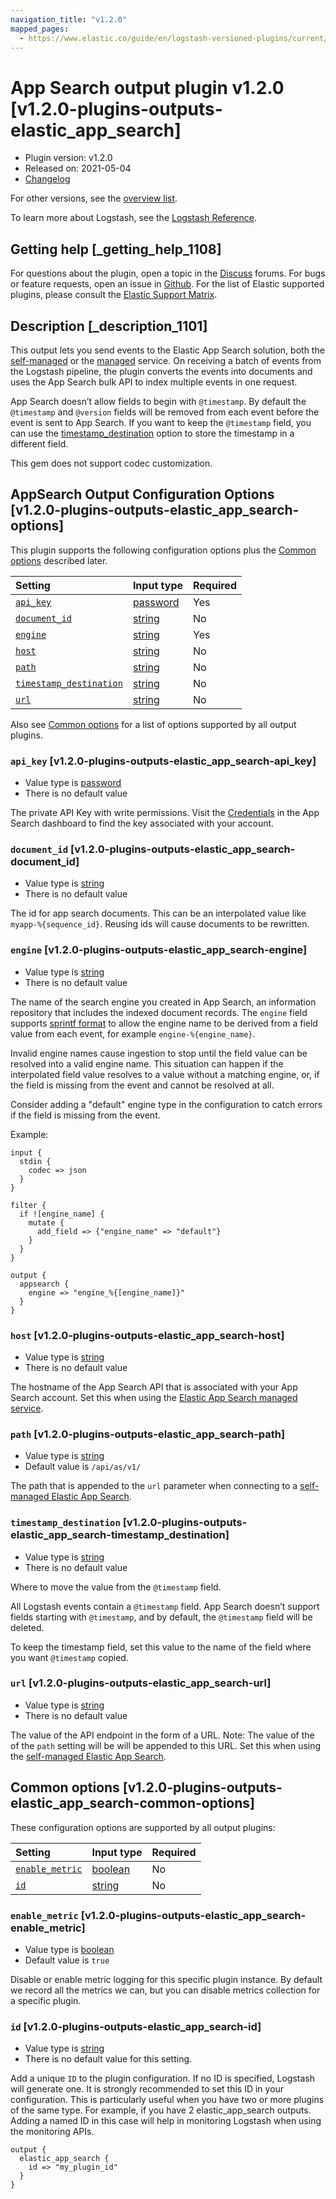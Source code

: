 ```yaml
---
navigation_title: "v1.2.0"
mapped_pages:
  - https://www.elastic.co/guide/en/logstash-versioned-plugins/current/v1.2.0-plugins-outputs-elastic_app_search.html
---
```


# App Search output plugin v1.2.0 [v1.2.0-plugins-outputs-elastic_app_search]

* Plugin version: v1.2.0
* Released on: 2021-05-04
* [Changelog](https://github.com/logstash-plugins/logstash-output-elastic_app_search/blob/v1.2.0/CHANGELOG.md)

For other versions, see the [overview list](output-elastic_app_search-index.md).

To learn more about Logstash, see the [Logstash Reference](https://www.elastic.co/guide/en/logstash/current/index.html).

## Getting help [_getting_help_1108]

For questions about the plugin, open a topic in the [Discuss](http://discuss.elastic.co) forums. For bugs or feature requests, open an issue in [Github](https://github.com/logstash-plugins/logstash-output-elastic_app_search). For the list of Elastic supported plugins, please consult the [Elastic Support Matrix](https://www.elastic.co/support/matrix#matrix_logstash_plugins).

## Description [_description_1101]

This output lets you send events to the Elastic App Search solution, both the [self-managed](https://www.elastic.co/downloads/app-search) or the [managed](https://www.elastic.co/cloud/app-search-service) service. On receiving a batch of events from the Logstash pipeline, the plugin converts the events into documents and uses the App Search bulk API to index multiple events in one request.

App Search doesn’t allow fields to begin with `@timestamp`. By default the `@timestamp` and `@version` fields will be removed from each event before the event is sent to App Search. If you want to keep the `@timestamp` field, you can use the [timestamp\_destination](v1-2-0-plugins-outputs-elastic_app_search.md#v1.2.0-plugins-outputs-elastic_app_search-timestamp_destination) option to store the timestamp in a different field.

This gem does not support codec customization.

## AppSearch Output Configuration Options [v1.2.0-plugins-outputs-elastic_app_search-options]

This plugin supports the following configuration options plus the [Common options](v1-2-0-plugins-outputs-elastic_app_search.md#v1.2.0-plugins-outputs-elastic_app_search-common-options) described later.

| Setting | Input type | Required |
| :- | :- | :- |
| [`api_key`](v1-2-0-plugins-outputs-elastic_app_search.md#v1.2.0-plugins-outputs-elastic_app_search-api_key) | [password](/lsr/value-types.md#password) | Yes |
| [`document_id`](v1-2-0-plugins-outputs-elastic_app_search.md#v1.2.0-plugins-outputs-elastic_app_search-document_id) | [string](/lsr/value-types.md#string) | No |
| [`engine`](v1-2-0-plugins-outputs-elastic_app_search.md#v1.2.0-plugins-outputs-elastic_app_search-engine) | [string](/lsr/value-types.md#string) | Yes |
| [`host`](v1-2-0-plugins-outputs-elastic_app_search.md#v1.2.0-plugins-outputs-elastic_app_search-host) | [string](/lsr/value-types.md#string) | No |
| [`path`](v1-2-0-plugins-outputs-elastic_app_search.md#v1.2.0-plugins-outputs-elastic_app_search-path) | [string](/lsr/value-types.md#string) | No |
| [`timestamp_destination`](v1-2-0-plugins-outputs-elastic_app_search.md#v1.2.0-plugins-outputs-elastic_app_search-timestamp_destination) | [string](/lsr/value-types.md#string) | No |
| [`url`](v1-2-0-plugins-outputs-elastic_app_search.md#v1.2.0-plugins-outputs-elastic_app_search-url) | [string](/lsr/value-types.md#string) | No |

Also see [Common options](v1-2-0-plugins-outputs-elastic_app_search.md#v1.2.0-plugins-outputs-elastic_app_search-common-options) for a list of options supported by all output plugins.

### `api_key` [v1.2.0-plugins-outputs-elastic_app_search-api_key]

* Value type is [password](/lsr/value-types.md#password)
* There is no default value

The private API Key with write permissions. Visit the [Credentials](https://app.swiftype.com/as/credentials) in the App Search dashboard to find the key associated with your account.

### `document_id` [v1.2.0-plugins-outputs-elastic_app_search-document_id]

* Value type is [string](/lsr/value-types.md#string)
* There is no default value

The id for app search documents. This can be an interpolated value like `myapp-%{sequence_id}`. Reusing ids will cause documents to be rewritten.

### `engine` [v1.2.0-plugins-outputs-elastic_app_search-engine]

* Value type is [string](/lsr/value-types.md#string)
* There is no default value

The name of the search engine you created in App Search, an information repository that includes the indexed document records. The `engine` field supports [sprintf format](https://www.elastic.co/guide/en/logstash/current/event-dependent-configuration.html#sprintf) to allow the engine name to be derived from a field value from each event, for example `engine-%{engine_name}`.

Invalid engine names cause ingestion to stop until the field value can be resolved into a valid engine name. This situation can happen if the interpolated field value resolves to a value without a matching engine, or, if the field is missing from the event and cannot be resolved at all.

Consider adding a "default" engine type in the configuration to catch errors if the field is missing from the event.

Example:

```
input {
  stdin {
    codec => json
  }
}

filter {
  if ![engine_name] {
    mutate {
      add_field => {"engine_name" => "default"}
    }
  }
}

output {
  appsearch {
    engine => "engine_%{[engine_name]}"
  }
}
```

### `host` [v1.2.0-plugins-outputs-elastic_app_search-host]

* Value type is [string](/lsr/value-types.md#string)
* There is no default value

The hostname of the App Search API that is associated with your App Search account. Set this when using the [Elastic App Search managed service](https://www.elastic.co/cloud/app-search-service).

### `path` [v1.2.0-plugins-outputs-elastic_app_search-path]

* Value type is [string](/lsr/value-types.md#string)
* Default value is `/api/as/v1/`

The path that is appended to the `url` parameter when connecting to a [self-managed Elastic App Search](https://www.elastic.co/downloads/app-search).

### `timestamp_destination` [v1.2.0-plugins-outputs-elastic_app_search-timestamp_destination]

* Value type is [string](/lsr/value-types.md#string)
* There is no default value

Where to move the value from the `@timestamp` field.

All Logstash events contain a `@timestamp` field. App Search doesn’t support fields starting with `@timestamp`, and by default, the `@timestamp` field will be deleted.

To keep the timestamp field, set this value to the name of the field where you want `@timestamp` copied.

### `url` [v1.2.0-plugins-outputs-elastic_app_search-url]

* Value type is [string](/lsr/value-types.md#string)
* There is no default value

The value of the API endpoint in the form of a URL. Note: The value of the of the `path` setting will be will be appended to this URL. Set this when using the [self-managed Elastic App Search](https://www.elastic.co/downloads/app-search).

## Common options [v1.2.0-plugins-outputs-elastic_app_search-common-options]

These configuration options are supported by all output plugins:

| Setting | Input type | Required |
| :- | :- | :- |
| [`enable_metric`](v1-2-0-plugins-outputs-elastic_app_search.md#v1.2.0-plugins-outputs-elastic_app_search-enable_metric) | [boolean](/lsr/value-types.md#boolean) | No |
| [`id`](v1-2-0-plugins-outputs-elastic_app_search.md#v1.2.0-plugins-outputs-elastic_app_search-id) | [string](/lsr/value-types.md#string) | No |

### `enable_metric` [v1.2.0-plugins-outputs-elastic_app_search-enable_metric]

* Value type is [boolean](/lsr/value-types.md#boolean)
* Default value is `true`

Disable or enable metric logging for this specific plugin instance. By default we record all the metrics we can, but you can disable metrics collection for a specific plugin.

### `id` [v1.2.0-plugins-outputs-elastic_app_search-id]

* Value type is [string](/lsr/value-types.md#string)
* There is no default value for this setting.

Add a unique `ID` to the plugin configuration. If no ID is specified, Logstash will generate one. It is strongly recommended to set this ID in your configuration. This is particularly useful when you have two or more plugins of the same type. For example, if you have 2 elastic\_app\_search outputs. Adding a named ID in this case will help in monitoring Logstash when using the monitoring APIs.

```
output {
  elastic_app_search {
    id => "my_plugin_id"
  }
}
```
